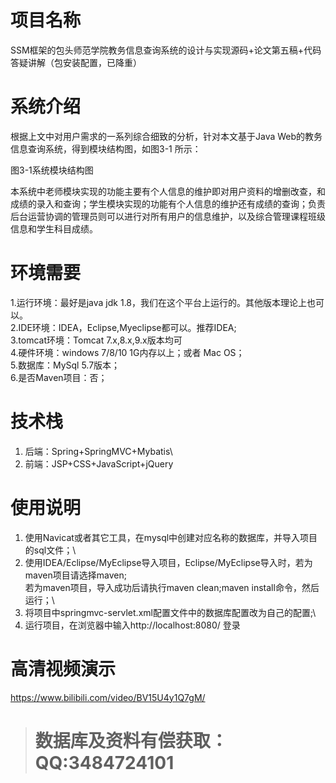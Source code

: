 # 项目名称

SSM框架的包头师范学院教务信息查询系统的设计与实现源码+论文第五稿+代码答疑讲解（包安装配置，已降重）

# 系统介绍
根据上文中对用户需求的一系列综合细致的分析，针对本文基于Java Web的教务信息查询系统，得到模块结构图，如图3-1 所示：

图3-1系统模块结构图

本系统中老师模块实现的功能主要有个人信息的维护即对用户资料的增删改查，和成绩的录入和查询；学生模块实现的功能有个人信息的维护还有成绩的查询；负责后台运营协调的管理员则可以进行对所有用户的信息维护，以及综合管理课程班级信息和学生科目成绩。

# 环境需要

1.运行环境：最好是java jdk 1.8，我们在这个平台上运行的。其他版本理论上也可以。\
2.IDE环境：IDEA，Eclipse,Myeclipse都可以。推荐IDEA;\
3.tomcat环境：Tomcat 7.x,8.x,9.x版本均可\
4.硬件环境：windows 7/8/10 1G内存以上；或者 Mac OS； \
5.数据库：MySql 5.7版本；\
6.是否Maven项目：否；

# 技术栈

1. 后端：Spring+SpringMVC+Mybatis\
2. 前端：JSP+CSS+JavaScript+jQuery

# 使用说明

1. 使用Navicat或者其它工具，在mysql中创建对应名称的数据库，并导入项目的sql文件；\
2. 使用IDEA/Eclipse/MyEclipse导入项目，Eclipse/MyEclipse导入时，若为maven项目请选择maven;\
若为maven项目，导入成功后请执行maven clean;maven install命令，然后运行；\
3. 将项目中springmvc-servlet.xml配置文件中的数据库配置改为自己的配置;\
4. 运行项目，在浏览器中输入http://localhost:8080/ 登录

# 高清视频演示

https://www.bilibili.com/video/BV15U4y1Q7gM/

> # **数据库及资料有偿获取：QQ:3484724101**

​